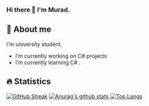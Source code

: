 ### Hi there 👋 I'm Murad.

## 🙂 About me
I'm university student.

-  I’m currently working on C# projects
-  I’m currently learning C# .
<!-- - 👯 I’m looking to collaborate on ...
- 🤔 I’m looking for help with ...
- 💬 Ask me about ...
- 📫 How to reach me: ...
- 😄 Pronouns: ...
- ⚡ Fun fact: ...
-->

## 🔥 Statistics

[![GitHub Streak](http://github-readme-streak-stats.herokuapp.com?user=Murad04&theme=radical&background=000000)](https://git.io/streak-stats)
[![Anurag's github stats](https://github-readme-stats.vercel.app/api?username=Murad04)](https://github.com/anuraghazra/github-readme-stats)
[![Top Langs](https://github-readme-stats.vercel.app/api/top-langs/?username=Murad04)](https://github.com/anuraghazra/github-readme-stats)

